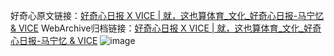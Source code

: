 好奇心原文链接：[好奇心日报 X VICE | 就，这也算体育_文化_好奇心日报-马宁忆 & VICE](https://www.qdaily.com/articles/6364.html)
WebArchive归档链接：[好奇心日报 X VICE | 就，这也算体育_文化_好奇心日报-马宁忆 & VICE](https://web.archive.org/web/https://www.qdaily.com/articles/6364.html)
![image](http://ww3.sinaimg.cn/large/007d5XDply1g3whr04c0lj30vy0ghn00)